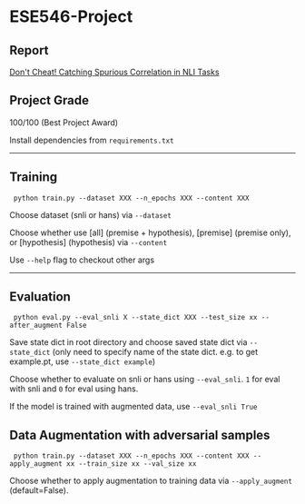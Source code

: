 # ESE546-Project

## Report
[Don't Cheat! Catching Spurious Correlation in NLI Tasks](Spurious_Correlation_in_NLI.pdf)

## Project Grade
100/100 (Best Project Award)


Install dependencies from `requirements.txt`

---

## Training

` python train.py --dataset XXX --n_epochs XXX --content XXX`

Choose dataset (snli or hans) via `--dataset`

Choose whether use [all] (premise + hypothesis), [premise] (premise only), or [hypothesis] (hypothesis) via `--content`

Use `--help` flag to checkout other args

---

## Evaluation

` python eval.py --eval_snli X --state_dict XXX --test_size xx --after_augment False`

Save state dict in root directory and choose saved state dict via `--state_dict` (only need to specify name of the state dict. e.g. to get example.pt, use `--state_dict example`)

Choose whether to evaluate on snli or hans using `--eval_snli`. `1` for eval with snli and `0` for eval using hans.

If the model is trained with augmented data, use `--eval_snli True`

## Data Augmentation with adversarial samples

` python train.py --dataset XXX --n_epochs XXX --content XXX --apply_augment xx --train_size xx --val_size xx`

Choose whether to apply augmentation to training data via `--apply_augment` (default=False).
